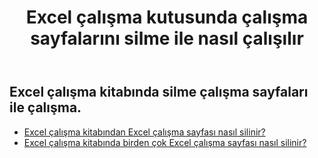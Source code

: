 ﻿---
title: Excel çalışma kutusunda çalışma sayfalarını silme ile nasıl çalışılır
second_title: Aspose.Cells Cloud Documen
linktitle: Sil
type: docs
url: /tr/worksheets/delete/
keywords: How to work with deleting worksheet on an Excel workbook
description: Aspose.Cells Cloud REST API, Excel çalışma kitabında çalışma sayfalarının silinmesi ile çalışmayı destekler. SDK, geliştirme dili türlerini destekler. Android, C#, Go, Java, NodeJS, Perl, PHP, Python, Ruby ve Swift'i içerir
weight: 20
---
## Excel çalışma kitabında silme çalışma sayfaları ile çalışma.

- [Excel çalışma kitabından Excel çalışma sayfası nasıl silinir?](/cells/tr/worksheets/delete-worksheet/) 
- [Excel çalışma kitabında birden çok Excel çalışma sayfası nasıl silinir?](/cells/tr/worksheets/delete-multiple/) 


